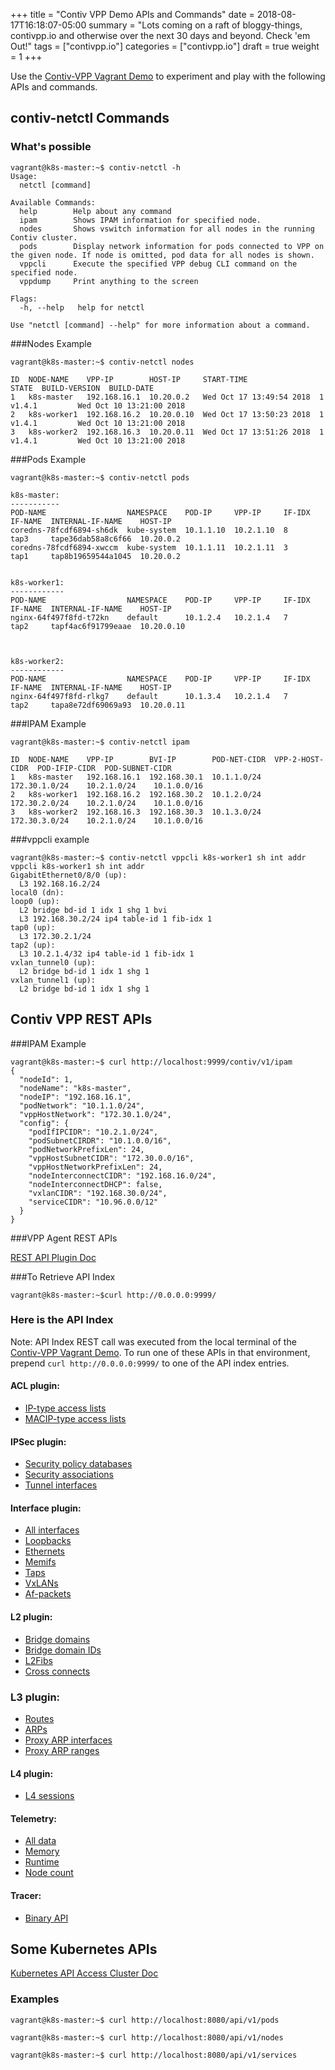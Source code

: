 +++
title = "Contiv VPP Demo APIs and Commands"
date = 2018-08-17T16:18:07-05:00
summary = "Lots coming on a raft of bloggy-things, contivpp.io and otherwise over the next 30 days and beyond. Check 'em Out!"
tags = ["contivpp.io"]
categories = ["contivpp.io"]
draft = true
weight = 1
+++


Use the [Contiv-VPP Vagrant Demo](https://github.com/contiv/vpp/blob/master/vagrant/README.md) to experiment and play with the following APIs and commands. 

<!--more-->
## contiv-netctl Commands

### What's possible

	vagrant@k8s-master:~$ contiv-netctl -h
	Usage:
	  netctl [command]

	Available Commands:
	  help        Help about any command
	  ipam        Shows IPAM information for specified node.
	  nodes       Shows vswitch information for all nodes in the running Contiv cluster.
	  pods        Display network information for pods connected to VPP on the given node. If node is omitted, pod data for all nodes is shown.
	  vppcli      Execute the specified VPP debug CLI command on the specified node.
	  vppdump     Print anything to the screen

	Flags:
	  -h, --help   help for netctl

	Use "netctl [command] --help" for more information about a command.

###Nodes Example

	vagrant@k8s-master:~$ contiv-netctl nodes

	ID  NODE-NAME    VPP-IP        HOST-IP     START-TIME                STATE  BUILD-VERSION  BUILD-DATE
	1   k8s-master   192.168.16.1  10.20.0.2   Wed Oct 17 13:49:54 2018  1      v1.4.1         Wed Oct 10 13:21:00 2018
	2   k8s-worker1  192.168.16.2  10.20.0.10  Wed Oct 17 13:50:23 2018  1      v1.4.1         Wed Oct 10 13:21:00 2018
	3   k8s-worker2  192.168.16.3  10.20.0.11  Wed Oct 17 13:51:26 2018  1      v1.4.1         Wed Oct 10 13:21:00 2018



###Pods Example

	vagrant@k8s-master:~$ contiv-netctl pods

	k8s-master:
	-----------
	POD-NAME                  NAMESPACE    POD-IP     VPP-IP     IF-IDX  IF-NAME  INTERNAL-IF-NAME    HOST-IP
	coredns-78fcdf6894-sh6dk  kube-system  10.1.1.10  10.2.1.10  8       tap3     tape36dab58a8c6f66  10.20.0.2
	coredns-78fcdf6894-xwccm  kube-system  10.1.1.11  10.2.1.11  3       tap1     tap8b19659544a1045  10.20.0.2


	k8s-worker1:
	------------
	POD-NAME                  NAMESPACE    POD-IP     VPP-IP     IF-IDX  IF-NAME  INTERNAL-IF-NAME    HOST-IP
	nginx-64f497f8fd-t72kn    default      10.1.2.4   10.2.1.4   7       tap2     tapf4ac6f91799eaae  10.20.0.10



	k8s-worker2:
	------------
	POD-NAME                  NAMESPACE    POD-IP     VPP-IP     IF-IDX  IF-NAME  INTERNAL-IF-NAME    HOST-IP
	nginx-64f497f8fd-rlkg7    default      10.1.3.4   10.2.1.4   7       tap2     tapa8e72df69069a93  10.20.0.11



###IPAM Example

	vagrant@k8s-master:~$ contiv-netctl ipam

	ID  NODE-NAME    VPP-IP        BVI-IP        POD-NET-CIDR  VPP-2-HOST-CIDR  POD-IFIP-CIDR  POD-SUBNET-CIDR
	1   k8s-master   192.168.16.1  192.168.30.1  10.1.1.0/24   172.30.1.0/24    10.2.1.0/24    10.1.0.0/16
	2   k8s-worker1  192.168.16.2  192.168.30.2  10.1.2.0/24   172.30.2.0/24    10.2.1.0/24    10.1.0.0/16
	3   k8s-worker2  192.168.16.3  192.168.30.3  10.1.3.0/24   172.30.3.0/24    10.2.1.0/24    10.1.0.0/16



###vppcli example

	vagrant@k8s-master:~$ contiv-netctl vppcli k8s-worker1 sh int addr
	vppcli k8s-worker1 sh int addr
	GigabitEthernet0/8/0 (up):
	  L3 192.168.16.2/24
	local0 (dn):
	loop0 (up):
	  L2 bridge bd-id 1 idx 1 shg 1 bvi
	  L3 192.168.30.2/24 ip4 table-id 1 fib-idx 1
	tap0 (up):
	  L3 172.30.2.1/24
	tap2 (up):
	  L3 10.2.1.4/32 ip4 table-id 1 fib-idx 1
	vxlan_tunnel0 (up):
	  L2 bridge bd-id 1 idx 1 shg 1
	vxlan_tunnel1 (up):
	  L2 bridge bd-id 1 idx 1 shg 1





## Contiv VPP REST APIs

###IPAM Example

	vagrant@k8s-master:~$ curl http://localhost:9999/contiv/v1/ipam
	{
	  "nodeId": 1,
	  "nodeName": "k8s-master",
	  "nodeIP": "192.168.16.1",
	  "podNetwork": "10.1.1.0/24",
	  "vppHostNetwork": "172.30.1.0/24",
	  "config": {
	    "podIfIPCIDR": "10.2.1.0/24",
	    "podSubnetCIRDR": "10.1.0.0/16",
	    "podNetworkPrefixLen": 24,
	    "vppHostSubnetCIDR": "172.30.0.0/16",
	    "vppHostNetworkPrefixLen": 24,
	    "nodeInterconnectCIDR": "192.168.16.0/24",
	    "nodeInterconnectDHCP": false,
	    "vxlanCIDR": "192.168.30.0/24",
	    "serviceCIDR": "10.96.0.0/12"
	  }
	}

###VPP Agent REST APIs

[REST API Plugin Doc](https://github.com/ligato/vpp-agent/tree/master/plugins/rest)

###To Retrieve API Index

	vagrant@k8s-master:~$curl http://0.0.0.0:9999/

### Here is the API Index

Note: API Index REST call was executed from the local terminal of the [Contiv-VPP Vagrant Demo](https://github.com/contiv/vpp/blob/master/vagrant/README.md). To run one of these APIs in that environment, prepend `curl http://0.0.0.0:9999/` to one of the API index entries.

#### ACL plugin:

*   [IP-type access lists](/vpp/dump/v1/acl/ip)
*   [MACIP-type access lists](/vpp/dump/v1/acl/macip)

#### IPSec plugin:

*   [Security policy databases](/vpp/dump/v1/ipsec/spd)
*   [Security associations](/vpp/dump/v1/ipsec/sa)
*   [Tunnel interfaces](/vpp/dump/v1/ipsec/tunnel)

#### Interface plugin:

*   [All interfaces](/vpp/dump/v1/interfaces)
*   [Loopbacks](/vpp/dump/v1/interfaces/loopback)
*   [Ethernets](/vpp/dump/v1/interfaces/ethernet)
*   [Memifs](/vpp/dump/v1/interfaces/memif)
*   [Taps](/vpp/dump/v1/interfaces/tap)
*   [VxLANs](/vpp/dump/v1/interfaces/vxlan)
*   [Af-packets](/vpp/dump/v1/interfaces/afpacket)

#### L2 plugin:

*   [Bridge domains](/vpp/dump/v1/bd)
*   [Bridge domain IDs](/vpp/dump/v1/bdid)
*   [L2Fibs](/vpp/dump/v1/fib)
*   [Cross connects](/vpp/dump/v1/xc)

### L3 plugin:

*   [Routes](/vpp/dump/v1/routes)
*   [ARPs](/vpp/dump/v1/arps)
*   [Proxy ARP interfaces](/vpp/dump/v1/proxyarp/interfaces)
*   [Proxy ARP ranges](/vpp/dump/v1/proxyarp/ranges)

#### L4 plugin:

*   [L4 sessions](/vpp/dump/v1/sessions)

#### Telemetry:

*   [All data](/vpp/telemetry)
*   [Memory](/vpp/telemetry/memory)
*   [Runtime](/vpp/telemetry/runtime)
*   [Node count](/vpp/telemetry/nodecount)

#### Tracer:

*   [Binary API](/vpp/binapitrace)


## Some Kubernetes APIs

[Kubernetes API Access Cluster Doc](https://kubernetes.io/docs/tasks/administer-cluster/access-cluster-api/)



### Examples

	vagrant@k8s-master:~$ curl http://localhost:8080/api/v1/pods

	vagrant@k8s-master:~$ curl http://localhost:8080/api/v1/nodes

	vagrant@k8s-master:~$ curl http://localhost:8080/api/v1/services



